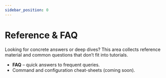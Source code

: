 ```yaml
---
sidebar_position: 0
---
```


# Reference & FAQ

Looking for concrete answers or deep dives? This area collects reference material and common questions that don’t fit into tutorials.

- **FAQ** – quick answers to frequent queries.
- Command and configuration cheat-sheets (coming soon).
